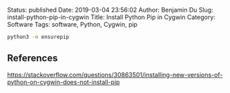 Status: published
Date: 2019-03-04 23:56:02
Author: Benjamin Du
Slug: install-python-pip-in-cygwin
Title: Install Python Pip in Cygwin
Category: Software
Tags: software, Python, Cygwin, pip
```bash
python3 -m ensurepip
```

## References

https://stackoverflow.com/questions/30863501/installing-new-versions-of-python-on-cygwin-does-not-install-pip<Paste>
